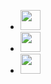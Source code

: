 <ul class="social-set">
	<li>
		<a
			class="sociali"
			href="https://t.me/DivineNkwati"
			target="_blank"
			aria-label="telegram">
			<img
				height="32"
				width="32"
				src="https://unpkg.com/simple-icons@11.11.0/icons/telegram.svg" />
		</a>
	</li>
	<li>
		<!-- https://stackoverflow.com/questions/2841676/how-to-start-a-skype-chat-not-a-call-with-a-link -->
		<a
			class="sociali"
			href="skype:nkwatidivine?chat"
			target="_blank"
			aria-label="skype">
			<img
				height="32"
				width="32"
				src="https://unpkg.com/simple-icons@11.11.0/icons/skype.svg" />
		</a>
	</li>
	<li>
		<a
			class="sociali"
			href="mailto:drnkwati+web@gmail.com"
			target="_blank"
			title="Send me an email"
			aria-label="email">
			<img
				height="32"
				width="32"
				src="https://unpkg.com/simple-icons@11.11.0/icons/gmail.svg" />
		</a>
	</li>
</ul>
